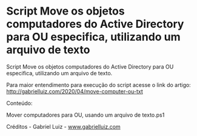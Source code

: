 # Script Move os objetos computadores do Active Directory para OU especifica, utilizando um arquivo de texto
Script Move os objetos computadores do Active Directory para OU especifica, utilizando um arquivo de texto.

Para maior entendimento para execução do script acesse o link do artigo: http://gabrielluiz.com/2020/04/move-computer-ou-txt

Conteúdo:

Mover computadores para OU, usando um arquivo de texto.ps1

Créditos - Gabriel Luiz - www.gabrielluiz.com
